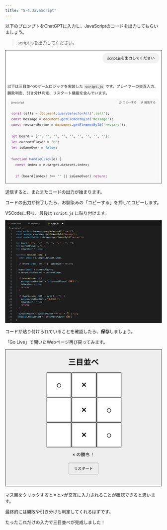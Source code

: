 ```yaml
---
title: "5-4.JavaScript"
---
```


以下のプロンプトをChatGPTに入力し、JavaScriptのコードを出力してもらいましょう。

>script.jsを出力してください。

![](/images/nagoya2025/chatgpt-js-sanmoku.png)

送信すると、またまたコードの出力が始まります。

コードの出力が終了したら、お馴染みの「コピーする」を押してコピーします。

VSCodeに移り、最後は `script.js` に貼り付けます。

![](/images/nagoya2025/vscode-js-sanmoku-1.png)

コードが貼り付けられていることを確認したら、**保存**しましょう。

「Go Live」で開いたWebページ再び戻ってみます。

![](/images/nagoya2025/vscode-golive-test-sanmoku-3.png)

マス目をクリックすると⚪︎と×が交互に入力されることが確認できると思います。

最終的には勝敗や引き分けも判定してくれるはずです。

たったこれだけの入力で三目並べが完成しました！